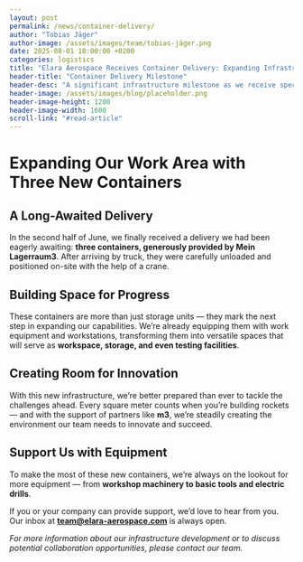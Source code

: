 ```yaml
---
layout: post
permalink: /news/container-delivery/
author: "Tobias Jäger"
author-image: /assets/images/team/tobias-jäger.png
date: 2025-08-01 10:00:00 +0200
categories: logistics
title: "Elara Aerospace Receives Container Delivery: Expanding Infrastructure for Manufacturing and Operations"
header-title: "Container Delivery Milestone"
header-desc: "A significant infrastructure milestone as we receive specialized containers to support our expanding manufacturing and operational capabilities"
header-image: /assets/images/blog/placeholder.png
header-image-height: 1200
header-image-width: 1600
scroll-link: "#read-article"
---
```


# Expanding Our Work Area with Three New Containers  
## A Long-Awaited Delivery  

In the second half of June, we finally received a delivery we had been eagerly awaiting: **three containers, generously provided by Mein Lagerraum3**. After arriving by truck, they were carefully unloaded and positioned on-site with the help of a crane.  

## Building Space for Progress  

These containers are more than just storage units — they mark the next step in expanding our capabilities. We’re already equipping them with work equipment and workstations, transforming them into versatile spaces that will serve as **workspace, storage, and even testing facilities**.  

## Creating Room for Innovation  

With this new infrastructure, we’re better prepared than ever to tackle the challenges ahead. Every square meter counts when you’re building rockets — and with the support of partners like **m3**, we’re steadily creating the environment our team needs to innovate and succeed.  

## Support Us with Equipment  

To make the most of these new containers, we’re always on the lookout for more equipment — from **workshop machinery to basic tools and electric drills**.  

If you or your company can provide support, we’d love to hear from you. Our inbox at **team@elara-aerospace.com** is always open.  


*For more information about our infrastructure development or to discuss potential collaboration opportunities, please contact our team.* 
